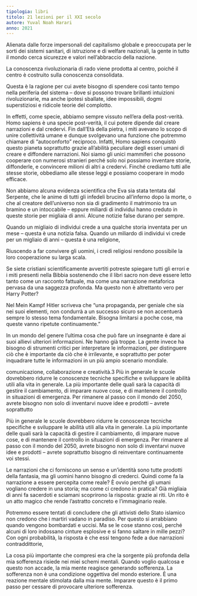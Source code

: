 ```yaml
---
tipologia: libri
titolo: 21 lezioni per il XXI secolo
autore: Yuval Noah Harari
anno: 2021
---
```


Alienata dalle forze impersonali del capitalismo globale e preoccupata per le sorti dei sistemi sanitari, di istruzione e di welfare nazionali, la gente in tutto il mondo cerca sicurezze e valori nell’abbraccio della nazione.

La conoscenza rivoluzionaria di rado viene prodotta al centro, poiché il centro è costruito sulla conoscenza consolidata.

Questa è la ragione per cui avete bisogno di spendere così tanto tempo nella periferia del sistema – dove si possono trovare brillanti intuizioni rivoluzionarie, ma anche ipotesi sballate, idee impossibili, dogmi superstiziosi e ridicole teorie del complotto.

In effetti, come specie, abbiamo sempre vissuto nell’era della post-verità. Homo sapiens è una specie post-verità, il cui potere dipende dal creare narrazioni e dal credervi. Fin dall’Età della pietra, i miti avevano lo scopo di unire collettività umane e dunque svolgevano una funzione che potremmo chiamare di “autoconforto” reciproco. Infatti, Homo sapiens conquistò questo pianeta soprattutto grazie all’abilità peculiare degli esseri umani di creare e diffondere narrazioni. Noi siamo gli unici mammiferi che possono cooperare con numerosi stranieri perché solo noi possiamo inventare storie, diffonderle, e convincere milioni di altri a credervi. Finché crediamo tutti alle stesse storie, obbediamo alle stesse leggi e possiamo cooperare in modo efficace.

Non abbiamo alcuna evidenza scientifica che Eva sia stata tentata dal Serpente, che le anime di tutti gli infedeli brucino all’inferno dopo la morte, o che al creatore dell’universo non sia di gradimento il matrimonio tra un bramino e un intoccabile – eppure miliardi di individui hanno creduto in queste storie per migliaia di anni. Alcune notizie false durano per sempre.

Quando un migliaio di individui crede a una qualche storia inventata per un mese – questa è una notizia falsa. Quando un miliardo di individui vi crede per un migliaio di anni – questa è una religione,

Riuscendo a far convivere gli uomini, i credi religiosi rendono possibile la loro cooperazione su larga scala.

Se siete cristiani scientificamente avvertiti potreste spiegare tutti gli errori e i miti presenti nella Bibbia sostenendo che il libri sacro non deve essere letto tanto come un racconto fattuale, ma come una narrazione metaforica pervasa da una saggezza profonda. Ma questo non è altrettanto vero per Harry Potter?

Nel Mein Kampf Hitler scriveva che “una propaganda, per geniale che sia nei suoi elementi, non condurrà a un successo sicuro se non accentuerà sempre lo stesso tema fondamentale. Bisogna limitarsi a poche cose, ma queste vanno ripetute continuamente.”

In un mondo del genere l’ultima cosa che può fare un insegnante è dare ai suoi allievi ulteriori informazioni. Ne hanno già troppe. La gente invece ha bisogno di strumenti critici per interpretare le informazioni, per distinguere ciò che è importante da ciò che è irrilevante, e soprattutto per poter inquadrare tutte le informazioni in un più ampio scenario mondiale.

comunicazione, collaborazione e creatività.3 Più in generale le scuole dovrebbero ridurre le conoscenze tecniche specifiche e sviluppare le abilità utili alla vita in generale. La più importante delle quali sarà la capacità di gestire il cambiamento, di imparare nuove cose, e di mantenere il controllo in situazioni di emergenza. Per rimanere al passo con il mondo del 2050, avrete bisogno non solo di inventarvi nuove idee e prodotti – avrete soprattutto

Più in generale le scuole dovrebbero ridurre le conoscenze tecniche specifiche e sviluppare le abilità utili alla vita in generale. La più importante delle quali sarà la capacità di gestire il cambiamento, di imparare nuove cose, e di mantenere il controllo in situazioni di emergenza. Per rimanere al passo con il mondo del 2050, avrete bisogno non solo di inventarvi nuove idee e prodotti – avrete soprattutto bisogno di reinventare continuamente voi stessi.

Le narrazioni che ci forniscono un senso e un’identità sono tutte prodotti della fantasia, ma gli uomini hanno bisogno di crederci. Quindi come fa la narrazione a essere percepita come reale? È ovvio perché gli umani vogliano credere in una storia; ma come ci credono in pratica? Già migliaia di anni fa sacerdoti e sciamani scoprirono la risposta: grazie ai riti. Un rito è un atto magico che rende l’astratto concreto e l’immaginario reale.

Potremmo essere tentati di concludere che gli attivisti dello Stato islamico non credono che i martiri vadano in paradiso. Per questo si arrabbiano quando vengono bombardati e uccisi. Ma se le cose stanno così, perché alcuni di loro indossano cinture esplosive e si fanno saltare in mille pezzi? Con ogni probabilità, la risposta è che essi tengono fede a due narrazioni contraddittorie,

La cosa più importante che compresi era che la sorgente più profonda della mia sofferenza risiede nei miei schemi mentali. Quando voglio qualcosa e questo non accade, la mia mente reagisce generando sofferenza. La sofferenza non è una condizione oggettiva del mondo esteriore. È una reazione mentale stimolata dalla mia mente. Imparare questo è il primo passo per cessare di provocare ulteriore sofferenza.
